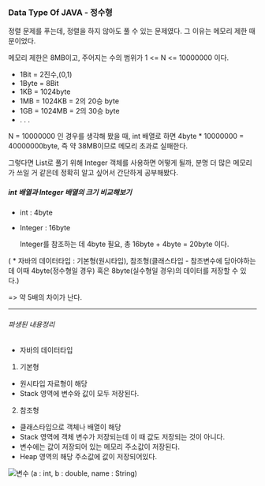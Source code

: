 ### Data Type Of JAVA - 정수형

정렬 문제를 푸는데, 정렬을 하지 않아도 풀 수 있는 문제였다. 그 이유는 메모리 제한 때문이었다. 

메모리 제한은 8MB이고, 주어지는 수의 범위가 1 <= N <= 10000000 이다.


  - 1Bit = 2진수,(0,1)
  - 1Byte = 8Bit
  - 1KB = 1024byte
  - 1MB = 1024KB = 2의 20승 byte
  - 1GB = 1024MB = 2의 30승 byte
  - . . .


N = 10000000 인 경우를 생각해 봤을 때, int 배열로 하면 4byte * 10000000 = 40000000byte, 즉 약 38MB이므로 메모리 초과로 실패한다.

그렇다면 List로 풀기 위해 Integer 객체를 사용하면 어떻게 될까, 분명 더 많은 메모리가 쓰일 거 같은데 정확히 알고 싶어서 간단하게 공부해봤다.

##### int 배열과 Integer 배열의 크기 비교해보기

- int : 4byte
- Integer : 16byte
  
  Integer를 참조하는 데 4byte 필요, 총 16byte + 4byte = 20byte 이다.
  
( * 자바의 데이터타입 : 기본형(원시타입), 참조형(클래스타입 - 참조변수에 담아야하는데 이때 4byte(정수형일 경우) 혹은 8byte(실수형일 경우)의 데이터를 저장할 수 있다.)

 => 약 5배의 차이가 난다.
 

----------
###### 파생된 내용정리

* 자바의 데이터타입
1. 기본형 
  - 원시타입 자료형이 해당
  - Stack 영역에 변수와 값이 모두 저장된다.
2. 참조형 
  - 클래스타입으로 객체나 배열이 해당
  - Stack 영역에 객체 변수가 저장되는데 이 때 값도 저장되는 것이 아니다.
  - 변수에는 값이 저장되어 있는 메모리 주소값이 저장된다.
  - Heap 영역의 해당 주소값에 값이 저장되어있다.
 

![변수](https://user-images.githubusercontent.com/55968079/146918326-27d52155-4058-46a9-b2d5-15d05930ca1d.PNG)
(a : int, b : double, name : String)
